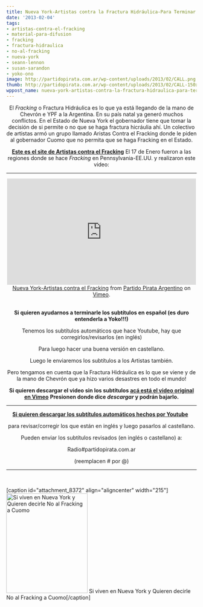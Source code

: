 ```yaml
---
title: Nueva York-Artistas contra la Fractura Hidráulica-Para Terminar los Subtítulos!
date: '2013-02-04'
tags:
- artistas-contra-el-fracking
- material-para-difusion
- fracking
- fractura-hidraulica
- no-al-fracking
- nueva-york
- seann-lennon
- susan-sarandon
- yoko-ono
image: http://partidopirata.com.ar/wp-content/uploads/2013/02/CALL.png
thumb: http://partidopirata.com.ar/wp-content/uploads/2013/02/CALL-150x150.png
wppost_name: nueva-york-artistas-contra-la-fractura-hidraulica-para-terminar-los-subtitulos
---
```


<p style="text-align: center;">El <i>Fracking</i> o Fractura Hidráulica es lo que ya está llegando de la mano de Chevrón e YPF a la Argentina.
En su país natal ya generó muchos conflictos.
En el Estado de Nueva York el gobernador tiene que tomar la decisión de si permite o no que se haga fractura hicráulia ahí.
Un colectivo de artistas armó un grupo llamado Aristas Contra el Fracking donde le piden al gobernador Cuomo que no permita que se haga Fracking en el Estado.</p>
<p style="text-align: center;"><strong><a href="http://artistsagainstfracking.com/take-action/" target="_blank">Este es el site de Artistas contra el Fracking</a></strong>
El 17 de Enero fueron a las regiones donde se hace <i>Fracking</i> en Pennsylvania-EE.UU. y realizaron este video:</p>


<hr />

<center><iframe src="http://player.vimeo.com/video/58899247" height="281" width="500" allowfullscreen="" frameborder="0"></iframe></center><center></center><center><a href="http://vimeo.com/58899247">Nueva York-Artistas contra el Fracking</a> from <a href="http://vimeo.com/user3611990">Partido Pirata Argentino</a> on <a href="http://vimeo.com">Vimeo</a>.</center>&nbsp;
<p style="text-align: center;"><strong>Si quieren ayudarnos a terminarle los subtítulos en español (es duro entenderla a Yoko!!!)</strong></p>
<p style="text-align: center;">Tenemos los subtítulos automáticos que hace Youtube, hay que corregirlos/revisarlos (en inglés)</p>
<p style="text-align: center;">Para luego hacer una buena versión en castellano.</p>
<p style="text-align: center;">Luego le enviaremos los subtítulos a los Artistas también.</p>
<p style="text-align: center;">Pero tengamos en cuenta que la Fractura Hidráulica es lo que se viene y de la mano de Chevrón que ya hizo varios desastres en todo el mundo!</p>
<p style="text-align: center;"><strong>Si quieren descargar el video sin los subtítulos <a href="https://vimeo.com/58660040" target="_blank">acá está el video original en Vimeo</a></strong>
<strong> Presionen donde dice <i>descargar</i> y podrán bajarlo.</strong></p>


<hr />
<p style="text-align: center;"><strong><a href="http://rapidshare.com/files/3087271249/frackingyokoono.srt" target="_blank">Si quieren descargar los subtítulos automáticos hechos por Youtube</a>  </strong></p>
<p style="text-align: center;">para revisar/corregir los que están en inglés y luego pasarlos al castellano.</p>
<p style="text-align: center;">Pueden enviar los subtítulos revisados (en inglés o castellano) a:</p>
<p style="text-align: center;">Radio#partidopirata.com.ar</p>
<p style="text-align: center;">(reemplacen # por @)</p>


<hr />

&nbsp;

[caption id="attachment_8372" align="aligncenter" width="215"]<a href="http://partidopirata.com.ar/wp-content/uploads/2013/02/CALL.png"><img class="size-full wp-image-8372" alt="Si viven en Nueva York y Quieren decirle No al Fracking a Cuomo" src="http://partidopirata.com.ar/wp-content/uploads/2013/02/CALL.png" width="215" height="264" /></a> Si viven en Nueva York y Quieren decirle No al Fracking a Cuomo[/caption]

